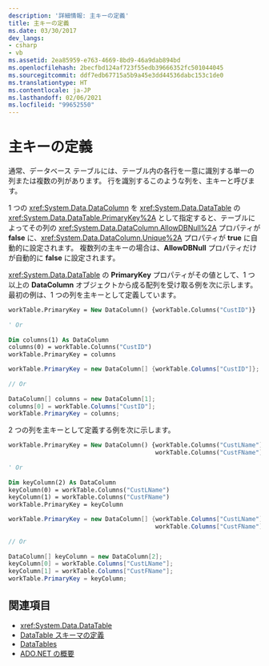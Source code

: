 ```yaml
---
description: '詳細情報: 主キーの定義'
title: 主キーの定義
ms.date: 03/30/2017
dev_langs:
- csharp
- vb
ms.assetid: 2ea85959-e763-4669-8bd9-46a9dab894bd
ms.openlocfilehash: 2becfbd124af723f55edb39666352fc501044045
ms.sourcegitcommit: ddf7edb67715a5b9a45e3dd44536dabc153c1de0
ms.translationtype: HT
ms.contentlocale: ja-JP
ms.lasthandoff: 02/06/2021
ms.locfileid: "99652550"
---
```

# <a name="defining-primary-keys"></a>主キーの定義

通常、データベース テーブルには、テーブル内の各行を一意に識別する単一の列または複数の列があります。 行を識別するこのような列を、主キーと呼びます。  
  
 1 つの <xref:System.Data.DataColumn> を <xref:System.Data.DataTable> の <xref:System.Data.DataTable.PrimaryKey%2A> として指定すると、テーブルによってその列の <xref:System.Data.DataColumn.AllowDBNull%2A> プロパティが **false** に、<xref:System.Data.DataColumn.Unique%2A> プロパティが **true** に自動的に設定されます。 複数列の主キーの場合は、**AllowDBNull** プロパティだけが自動的に **false** に設定されます。  
  
 <xref:System.Data.DataTable> の **PrimaryKey** プロパティがその値として、1 つ以上の **DataColumn** オブジェクトから成る配列を受け取る例を次に示します。 最初の例は、1 つの列を主キーとして定義しています。  
  
```vb  
workTable.PrimaryKey = New DataColumn() {workTable.Columns("CustID")}  
  
' Or  
  
Dim columns(1) As DataColumn  
columns(0) = workTable.Columns("CustID")  
workTable.PrimaryKey = columns  
```  
  
```csharp  
workTable.PrimaryKey = new DataColumn[] {workTable.Columns["CustID"]};  
  
// Or  
  
DataColumn[] columns = new DataColumn[1];  
columns[0] = workTable.Columns["CustID"];  
workTable.PrimaryKey = columns;  
```  
  
 2 つの列を主キーとして定義する例を次に示します。  
  
```vb  
workTable.PrimaryKey = New DataColumn() {workTable.Columns("CustLName"), _  
                                         workTable.Columns("CustFName")}  
  
' Or  
  
Dim keyColumn(2) As DataColumn  
keyColumn(0) = workTable.Columns("CustLName")  
keyColumn(1) = workTable.Columns("CustFName")  
workTable.PrimaryKey = keyColumn  
```  
  
```csharp  
workTable.PrimaryKey = new DataColumn[] {workTable.Columns["CustLName"],
                                         workTable.Columns["CustFName"]};  
  
// Or  
  
DataColumn[] keyColumn = new DataColumn[2];  
keyColumn[0] = workTable.Columns["CustLName"];  
keyColumn[1] = workTable.Columns["CustFName"];  
workTable.PrimaryKey = keyColumn;  
```  
  
## <a name="see-also"></a>関連項目

- <xref:System.Data.DataTable>
- [DataTable スキーマの定義](datatable-schema-definition.md)
- [DataTables](datatables.md)
- [ADO.NET の概要](../ado-net-overview.md)
